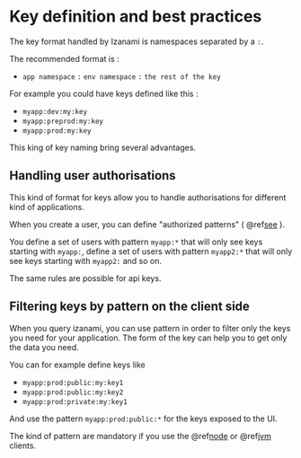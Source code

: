 # Key definition and best practices


The key format handled by Izanami is namespaces separated by a `:`. 

The recommended format is : 

 * `app namespace` `:` `env namespace` `:` `the rest of the key`
 
For example you could have keys defined like this : 

 * `myapp:dev:my:key`
 * `myapp:preprod:my:key`
 * `myapp:prod:my:key`

This king of key naming bring several advantages. 

## Handling user authorisations 

This kind of format for keys allow you to handle authorisations for different kind of applications. 

When you create a user, you can define "authorized patterns" ( @ref[see](ui.md#edit-a-user) ). 

You define a set of users with pattern `myapp:*` that will only see keys starting with `myapp:`, 
define a set of users with pattern `myapp2:*` that will only see keys starting with `myapp2:` and so on. 

The same rules are possible for api keys. 


## Filtering keys by pattern on the client side

When you query izanami, you can use pattern in order to filter only the keys you need for your application. 
The form of the key can help you to get only the data you need. 

You can for example define keys like 

* `myapp:prod:public:my:key1`
* `myapp:prod:public:my:key2`
* `myapp:prod:private:my:key1`

And use the pattern `myapp:prod:public:*` for the keys exposed to the UI. 

The kind of pattern are mandatory if you use the @ref[node](clients/node.md) or @ref[jvm](clients/jvm.md) clients. 

